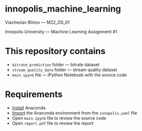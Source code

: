 # innopolis_machine_learning

Viacheslav Blinov — M22_DS_01

Innopolis University — Machine Learning Assignment #1

# This repository contains

-   `bitrate_prediction` folder — bitrate dataset
-   `stream_quality_data` folder — stream quality dataset
-   `main.ipynb` file — IPython Notebook with the source code

# Requirements

-   [Install](https://docs.anaconda.com/anaconda/install/) Anaconda
-   [Import](https://conda.io/projects/conda/en/latest/user-guide/tasks/manage-environments.html#building-identical-conda-environments) the Anaconda environment from the `innopolis.yaml` file
-   Open `main.ipynb` file to review the source code
-   Open `report.pdf` file to review the report
